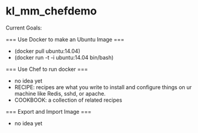 # kl_mm_chefdemo

Current Goals:

=== Use Docker to make an Ubuntu Image ===
- (docker pull ubuntu:14.04)
- (docker run -t -i ubuntu:14.04 bin/bash)

=== Use Chef to run docker ===
- no idea yet
- RECIPE: recipes are what you write to install and configure things on ur machine like Redis, sshd, or apache. 
- COOKBOOK: a collection of related recipes

=== Export and Import Image ===
- no idea yet
